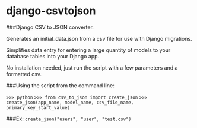 django-csvtojson
==================

###Django CSV to JSON converter.

Generates an initial_data.json from a csv file for use with Django migrations.

Simplifies data entry for entering a large quantity of models to your database tables into your Django app.


No installation needed, just run the script with a few parameters and a formatted csv.

###Using the script from the command line:

`>>> python`
`>>> from csv_to_json import create_json`
`>>> create_json(app_name, model_name, csv_file_name, primary_key_start_value)`

###Ex:
`create_json("users", "user", "test.csv")`
